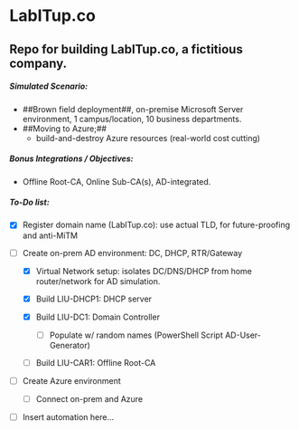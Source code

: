 # LabITup.co
## Repo for building LabITup.co, a fictitious company.

##### Simulated Scenario:
- ##Brown field deployment##, on-premise Microsoft Server environment, 1 campus/location, 10 business departments.
- ##Moving to Azure;##
  - build-and-destroy Azure resources (real-world cost cutting)

##### Bonus Integrations / Objectives:
- Offline Root-CA, Online Sub-CA(s), AD-integrated.


##### To-Do list:
- [x] Register domain name (LabITup.co): use actual TLD, for future-proofing and anti-MiTM
- [ ] Create on-prem AD environment:  DC, DHCP, RTR/Gateway
  - [x] Virtual Network setup: isolates DC/DNS/DHCP from home router/network for AD simulation.
  - [x] Build LIU-DHCP1: DHCP server
  - [x] Build LIU-DC1: Domain Controller
    - [ ] Populate w/ random names (PowerShell Script AD-User-Generator)
  - [ ] Build LIU-CAR1: Offline Root-CA



- [ ] Create Azure environment
  - [ ] Connect on-prem and Azure
  
  
- [ ] Insert automation here...


























